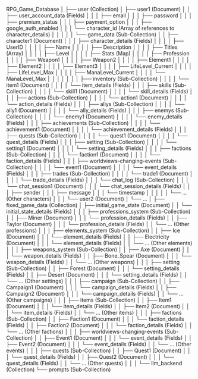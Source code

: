 RPG_Game_Database
│
├── user (Collection)
│   ├── user1 (Document)
│   │   ├── user_account_data (Fields)
│   │   │   ├── email
│   │   │   ├── password
│   │   │   ├── premium_status
│   │   │   ├── payment_option
│   │   │   ├── google_auth_enabled
│   │   │   └── character_id (Array of references to character_details)
│   │   │
│   │   └── game_data (Sub-Collection)
│   │       ├── character1 (Document)
│   │       │   ├── character_details (Fields)
│   │       │   │   ├── UserID
│   │       │   │   ├── Name
│   │       │   │   ├── Description
│   │       │   │   ├── Titles (Array)
│   │       │   │   ├── Level
│   │       │   │   ├── Stats (Map)
│   │       │   │   ├── Profession
│   │       │   │   ├── Weapon1
│   │       │   │   ├── Weapon2
│   │       │   │   ├── Element1
│   │       │   │   ├── Element2
│   │       │   │   ├── Element3
│   │       │   │   ├── LifeLevel_Current
│   │       │   │   ├── LifeLevel_Max
│   │       │   │   ├── ManaLevel_Current
│   │       │   │   └── ManaLevel_Max
│   │       │   │
│   │       │   ├── inventory (Sub-Collection)
│   │       │   │   └── item1 (Document)
│   │       │   │       └── item_details (Fields)
│   │       │   ├── skills (Sub-Collection)
│   │       │   │   └── skill1 (Document)
│   │       │   │       └── skill_details (Fields)
│   │       │   ├── actions (Sub-Collection)
│   │       │   │   └── action1 (Document)
│   │       │   │       └── action_details (Fields)
│   │       │   ├── allys (Sub-Collection)
│   │       │   │   └── ally1 (Document)
│   │       │   │       └── ally_details (Fields)
│   │       │   ├── enemys (Sub-Collection)
│   │       │   │   └── enemy1 (Document)
│   │       │   │       └── enemy_details (Fields)
│   │       │   ├── achievements (Sub-Collection)
│   │       │   │   └── achievement1 (Document)
│   │       │   │       └── achievement_details (Fields)
│   │       │   ├── quests (Sub-Collection)
│   │       │   │   └── quest1 (Document)
│   │       │   │       └── quest_details (Fields)
│   │       │   ├── setting (Sub-Collection)
│   │       │   │   └── setting1 (Document)
│   │       │   │       └── setting_details (Fields)
│   │       │   ├── factions (Sub-Collection)
│   │       │   │   └── faction1 (Document)
│   │       │   │       └── faction_details (Fields)
│   │       │   ├── worldviews-changing-events (Sub-Collection)
│   │       │   │   └── event1 (Document)
│   │       │   │       └── event_details (Fields)
│   │       │   ├── trades (Sub-Collection)
│   │       │   │   └── trade1 (Document)
│   │       │   │       └── trade_details (Fields)
│   │       │   └── chat_log (Sub-Collection)
│   │       │       └── chat_session1 (Document)
│   │       │           └── chat_session_details (Fields)
│   │       │               ├── sender
│   │       │               ├── message
│   │       │               └── timestamp
│   │       │
│   │       └── ... (Other characters)
│   │
│   └── user2 (Document)
│       └── ...
│
├── fixed_game_data (Collection)
│   ├── initial_game_state (Document)
│   │   └── initial_state_details (Fields)
│   │
│   ├── professions_system (Sub-Collection)
│   │   ├── Miner (Document)
│   │   │   └── profession_details (Fields)
│   │   ├── Taylor (Document)
│   │   │   └── profession_details (Fields)
│   │   └── ... (Other professions)
│   │
│   ├── elements_system (Sub-Collection)
│   │   ├── Ice (Document)
│   │   │   └── element_details (Fields)
│   │   ├── Electricity (Document)
│   │   │   └── element_details (Fields)
│   │   └── ... (Other elements)
│   │
│   ├── weapons_system (Sub-Collection)
│   │   ├── Axe (Document)
│   │   │   └── weapon_details (Fields)
│   │   ├── Bone_Spear (Document)
│   │   │   └── weapon_details (Fields)
│   │   └── ... (Other weapons)
│   │
│   ├── setting (Sub-Collection)
│   │   ├── Forest (Document)
│   │   │   └── setting_details (Fields)
│   │   ├── Desert (Document)
│   │   │   └── setting_details (Fields)
│   │   └── ... (Other settings)
│   │
│   ├── campaign (Sub-Collection)
│   │   ├── Campaign1 (Document)
│   │   │   └── campaign_details (Fields)
│   │   ├── Campaign2 (Document)
│   │   │   └── campaign_details (Fields)
│   │   └── ... (Other campaigns)
│   │
│   ├── items (Sub-Collection)
│   │   ├── Item1 (Document)
│   │   │   └── item_details (Fields)
│   │   ├── Item2 (Document)
│   │   │   └── item_details (Fields)
│   │   └── ... (Other items)
│   │
│   ├── factions (Sub-Collection)
│   │   ├── Faction1 (Document)
│   │   │   └── faction_details (Fields)
│   │   ├── Faction2 (Document)
│   │   │   └── faction_details (Fields)
│   │   └── ... (Other factions)
│   │
│   ├── worldviews-changing-events (Sub-Collection)
│   │   ├── Event1 (Document)
│   │   │   └── event_details (Fields)
│   │   ├── Event2 (Document)
│   │   │   └── event_details (Fields)
│   │   └── ... (Other events)
│   │
│   ├── quests (Sub-Collection)
│   │   ├── Quest1 (Document)
│   │   │   └── quest_details (Fields)
│   │   ├── Quest2 (Document)
│   │   │   └── quest_details (Fields)
│   │   └── ... (Other quests)
│   │
│
└── llm_backend (Collection)
    └── prompts (Sub-Collection)